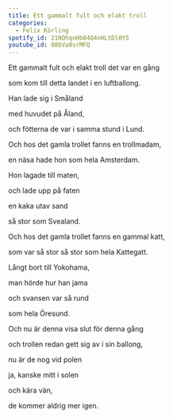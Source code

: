 ```yaml
---
title: Ett gammalt fult och elakt troll
categories:
  - Felix Körling
spotify_id: 21NQhqnHb84Q4nHLtDl0Y5
youtube_id: 08bVa0srMFQ
---
```

Ett gammalt fult och elakt troll det var en gång

som kom till detta landet i en luftballong.

Han lade sig i Småland

med huvudet på Åland,

och fötterna de var i samma stund i Lund.





Och hos det gamla trollet fanns en trollmadam,

en näsa hade hon som hela Amsterdam.

Hon lagade till maten,

och lade upp på faten

en kaka utav sand

så stor som Svealand.

Och hos det gamla trollet fanns en gammal katt,

som var så stor så stor som hela Kattegatt.

Långt bort till Yokohama,

man hörde hur han jama

och svansen var så rund

som hela Öresund.

Och nu är denna visa slut för denna gång

och trollen redan gett sig av i sin ballong,

nu är de nog vid polen

ja, kanske mitt i solen

och kära vän,

de kommer aldrig mer igen.
